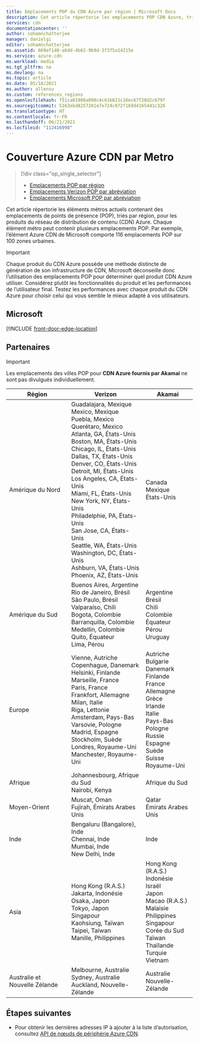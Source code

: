 ```yaml
---
title: Emplacements POP du CDN Azure par région | Microsoft Docs
description: Cet article répertorie les emplacements POP CDN Azure, triés par région, pour les produits du CDN Azure.
services: cdn
documentationcenter: ''
author: sohamnchatterjee
manager: danielgi
editor: sohamnchatterjee
ms.assetid: 669ef140-a6dd-4b62-9b9d-3f375a14215e
ms.service: azure-cdn
ms.workload: media
ms.tgt_pltfrm: na
ms.devlang: na
ms.topic: article
ms.date: 05/18/2021
ms.author: allensu
ms.custom: references_regions
ms.openlocfilehash: f51ca01988a090c4c61b821c16ec67f20d2c679f
ms.sourcegitcommit: 5163ebd8257281e7e724c072f169d4165441c326
ms.translationtype: HT
ms.contentlocale: fr-FR
ms.lasthandoff: 06/21/2021
ms.locfileid: "112416998"
---
```

# <a name="azure-cdn-coverage-by-metro"></a>Couverture Azure CDN par Metro 
> [!div class="op_single_selector"]
> * [Emplacements POP par région](cdn-pop-locations.md)
> * [Emplacements Verizon POP par abréviation](cdn-pop-abbreviations.md)
> * [Emplacements Microsoft POP par abréviation](microsoft-pop-abbreviations.md)
>


Cet article répertorie les éléments métros actuels contenant des emplacements de points de présence (POP), triés par région, pour les produits du réseau de distribution de contenu (CDN) Azure. Chaque élément métro peut contenir plusieurs emplacements POP. Par exemple, l’élément Azure CDN de Microsoft comporte 116 emplacements POP sur 100 zones urbaines. 

> [!IMPORTANT]
> Chaque produit du CDN Azure possède une méthode distincte de génération de son infrastructure de CDN, Microsoft déconseille donc l’utilisation des emplacements POP pour déterminer quel produit CDN Azure utiliser. Considérez plutôt les fonctionnalités du produit et les performances de l’utilisateur final. Testez les performances avec chaque produit du CDN Azure pour choisir celui qui vous semble le mieux adapté à vos utilisateurs. 
> 

## <a name="microsoft"></a>Microsoft

[!INCLUDE [front-door-edge-location](../../includes/front-door-edge-locations.md)]

## <a name="partners"></a>Partenaires

> [!IMPORTANT]
> Les emplacements des villes POP pour **CDN Azure fournis par Akamai** ne sont pas divulgués individuellement.  
> 

| Région | Verizon | Akamai |
|--|--|--|
| Amérique du Nord | Guadalajara, Mexique<br />Mexico, Mexique<br />Puebla, Mexico<br />Querétaro, Mexico<br />Atlanta, GA, États-Unis<br />Boston, MA, États-Unis<br />Chicago, IL, États-Unis<br />Dallas, TX, États-Unis<br />Denver, CO, États-Unis<br />Detroit, MI, États-Unis<br />Los Angeles, CA, États-Unis<br />Miami, FL, États-Unis<br />New York, NY, États-Unis<br />Philadelphie, PA, États-Unis<br />San Jose, CA, États-Unis<br />Seattle, WA, États-Unis<br />Washington, DC, États-Unis <br /> Ashburn, VA, États-Unis <br /> Phoenix, AZ, États-Unis | Canada<br />Mexique<br />États-Unis |
| Amérique du Sud | Buenos Aires, Argentine<br />Rio de Janeiro, Brésil<br />São Paulo, Brésil<br />Valparaíso, Chili<br />Bogota, Colombie<br />Barranquilla, Colombie<br />Medellin, Colombie<br />Quito, Équateur<br />Lima, Pérou | Argentine<br />Brésil<br />Chili<br />Colombie<br />Équateur<br />Pérou<br />Uruguay |
| Europe | Vienne, Autriche<br />Copenhague, Danemark<br />Helsinki, Finlande<br />Marseille, France<br />Paris, France<br />Frankfort, Allemagne<br />Milan, Italie<br />Riga, Lettonie<br />Amsterdam, Pays-Bas<br />Varsovie, Pologne<br />Madrid, Espagne<br />Stockholm, Suède<br />Londres, Royaume-Uni <br /> Manchester, Royaume-Uni | Autriche<br />Bulgarie<br />Danemark<br />Finlande<br />France<br />Allemagne<br />Grèce<br />Irlande<br />Italie<br />Pays-Bas<br />Pologne<br />Russie<br />Espagne<br />Suède<br />Suisse<br />Royaume-Uni |
| Afrique | Johannesbourg, Afrique du Sud <br/> Nairobi, Kenya | Afrique du Sud |
| Moyen-Orient | Muscat, Oman<br />Fujirah, Émirats Arabes Unis | Qatar<br />Émirats Arabes Unis |
| Inde | Bengaluru (Bangalore), Inde<br />Chennai, Inde<br />Mumbai, Inde<br />New Delhi, Inde<br /> | Inde |
| Asia | Hong Kong (R.A.S.)<br />Jakarta, Indonésie<br />Osaka, Japon<br />Tokyo, Japon<br />Singapour<br />Kaohsiung, Taïwan<br />Taipei, Taiwan <br />Manille, Philippines | Hong Kong (R.A.S.)<br />Indonésie<br />Israël<br />Japon<br />Macao (R.A.S.)<br />Malaisie<br />Philippines<br />Singapour<br />Corée du Sud<br />Taïwan<br />Thaïlande<br />Turquie<br />Vietnam |
| Australie et Nouvelle Zélande | Melbourne, Australie<br />Sydney, Australie<br />Auckland, Nouvelle-Zélande | Australie<br />Nouvelle-Zélande |

## <a name="next-steps"></a>Étapes suivantes

* Pour obtenir les dernières adresses IP à ajouter à la liste d’autorisation, consultez [API de nœuds de périphérie Azure CDN](/rest/api/cdn/cdn/edgenodes).
